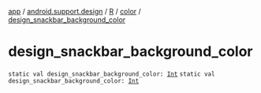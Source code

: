 [app](../../../index.md) / [android.support.design](../../index.md) / [R](../index.md) / [color](index.md) / [design_snackbar_background_color](./design_snackbar_background_color.md)

# design_snackbar_background_color

`static val design_snackbar_background_color: `[`Int`](https://kotlinlang.org/api/latest/jvm/stdlib/kotlin/-int/index.html)
`static val design_snackbar_background_color: `[`Int`](https://kotlinlang.org/api/latest/jvm/stdlib/kotlin/-int/index.html)